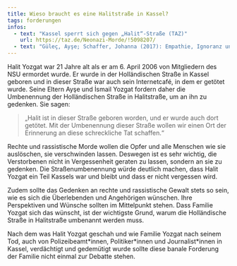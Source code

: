 ```yaml
---
title: Wieso braucht es eine Halitstraße in Kassel?
tags: forderungen
infos:
  - text: "Kassel sperrt sich gegen „Halit“-Straße (TAZ)"
    url: https://taz.de/Neonazi-Morde/!5098207/
  - text: "Güleç, Ayşe; Schaffer, Johanna (2017): Empathie, Ignoranz und migrantisch situiertes Wissen. Gemeinsam an der Auflösung des NSU-Komplexes arbeiten. In: Karakayalı et al. (Hg.): Den NSU-Komplex analysieren. Aktuelle Perspektiven aus der Wissenschaft. Transcript Verlag: Bielefeld. S. 57-80."
---
```


Halit Yozgat war 21 Jahre alt als er am 6. April 2006 von Mitgliedern des NSU ermordet wurde. Er wurde in der Holländischen Straße in Kassel geboren und in dieser Straße war auch sein Internetcafé, in dem er getötet wurde. Seine Eltern Ayşe und İsmail Yozgat fordern daher die Umbenennung der Holländischen Straße in Halitstraße, um an ihn zu gedenken. Sie sagen:

> „Halit ist in dieser Straße geboren worden, und er wurde auch dort getötet. Mit der Umbenennung dieser Straße wollen wir einen Ort der Erinnerung an diese schreckliche Tat schaffen.“

Rechte und rassistische Morde wollen die Opfer und alle Menschen wie sie auslöschen, sie verschwinden lassen. Deswegen ist es sehr wichtig, die Verstorbenen nicht in Vergessenheit geraten zu lassen, sondern an sie zu gedenken. Die Straßenumbenennung würde deutlich machen, dass Halit Yozgat ein Teil Kassels war und bleibt und dass er nicht vergessen wird.

Zudem sollte das Gedenken an rechte und rassistische Gewalt stets so sein, wie es sich die Überlebenden und Angehörigen wünschen. Ihre Perspektiven und Wünsche sollten im Mittelpunkt stehen. Dass Familie Yozgat sich das wünscht, ist der wichtigste Grund, warum die Holländische Straße in Halitstraße umbenannt werden muss.

Nach dem was Halit Yozgat geschah und wie Familie Yozgat nach seinem Tod, auch von Polizeibeamt\*innen, Politiker\*innen und Journalist\*innen in Kassel, verdächtigt und gedemütigt wurde sollte diese banale Forderung der Familie nicht einmal zur Debatte stehen.
